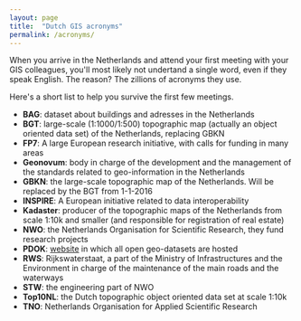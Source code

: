 ```yaml
---
layout: page
title:  "Dutch GIS acronyms"
permalink: /acronyms/
---
```


When you arrive in the Netherlands and attend your first meeting with your GIS colleagues, you'll most likely not undertand a single word, even if they speak English. 
The reason? The zillions of acronyms they use. 

Here's a short list to help you survive the first few meetings.

  - __BAG__: dataset about buildings and adresses in the Netherlands
  - __BGT__: large-scale (1:1000/1:500) topographic map (actually an object oriented data set) of the Netherlands, replacing GBKN
  - __FP7__: A large European research initiative, with calls for funding in many areas
  - __Geonovum__: body in charge of the development and the management of the standards related to geo-information in the Netherlands
  - __GBKN__: the large-scale topographic map of the Netherlands. Will be replaced by the BGT from 1-1-2016
  - __INSPIRE__: A European initiative related to data interoperability
  - __Kadaster__: producer of the topographic maps of the Netherlands from scale 1:10k and smaller (and responsible for registration of real estate)
  - __NWO__: the Netherlands Organisation for Scientific Research, they fund research projects
  - __PDOK__: [website](http://www.pdok.nl) in which all open geo-datasets are hosted
  - __RWS__: Rijkswaterstaat, a part of the Ministry of Infrastructures and the Environment in charge of the maintenance of the main roads and the waterways
  - __STW__: the engineering part of NWO
  - __Top10NL__: the Dutch topographic object oriented data set at scale 1:10k
  - __TNO__: Netherlands Organisation for Applied Scientific Research